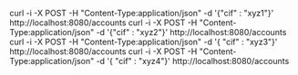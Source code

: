curl -i -X POST -H "Content-Type:application/json" -d '{"cif" : "xyz1"}' http://localhost:8080/accounts
curl -i -X POST -H "Content-Type:application/json" -d '{"cif" : "xyz2"}' http://localhost:8080/accounts
curl -i -X POST -H "Content-Type:application/json" -d '{  "cif" : "xyz3"}' http://localhost:8080/accounts
curl -i -X POST -H "Content-Type:application/json" -d '{  "cif" : "xyz4"}' http://localhost:8080/accounts